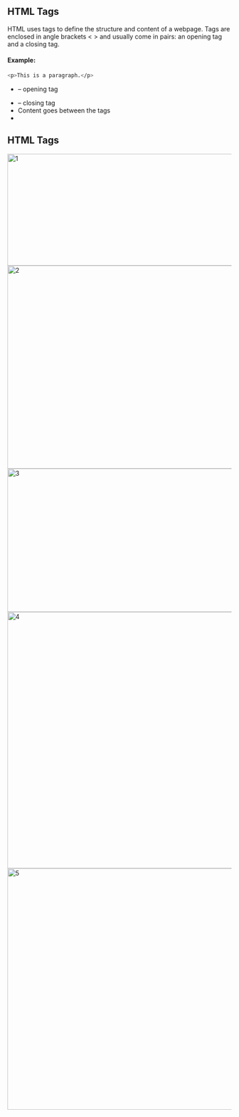 ## HTML Tags

HTML uses tags to define the structure and content of a webpage. Tags are enclosed in angle brackets < > and usually come in pairs: an opening tag and a closing tag.

#### Example:

```bash
<p>This is a paragraph.</p>
```

- <p> – opening tag
- </p> – closing tag
- Content goes between the tags
- 
## HTML Tags

<img width="816" height="251" alt="1" src="https://github.com/user-attachments/assets/f797c8f8-52a2-441c-92b4-61f394c6f1ee" />
<img width="828" height="456" alt="2" src="https://github.com/user-attachments/assets/32d32dd8-e9cc-418f-93d4-8294ca233a25" />
<img width="771" height="322" alt="3" src="https://github.com/user-attachments/assets/dbddee50-9372-4d95-a336-2ebbdae6cb3a" />
<img width="826" height="576" alt="4" src="https://github.com/user-attachments/assets/dd05d3df-370a-441a-8beb-7cfa73e3eca5" />
<img width="842" height="542" alt="5" src="https://github.com/user-attachments/assets/292a5a69-03c4-471f-87d4-8a22f78b0ea1" />
